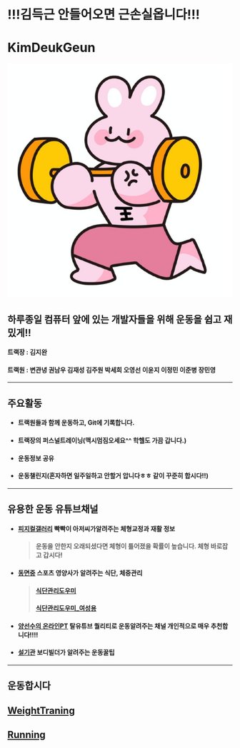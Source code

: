 # **!!!김득근 안들어오면 근손실옵니다!!!**
# KimDeukGeun
![김두근](/김두근씨.jpg)
## 하루종일 컴퓨터 앞에 있는 개발자들을 위해 운동을 쉽고 재밌게!!
#### 트랙장 : 김지완 
#### 트랙원 : 변관녕 권남우 김재성 김주원 박세희 오영선 이윤지 이정민 이준병 장민영
<hr/>

## 주요활동
* #### 트랙원들과 함께 운동하고, Git에 기록합니다.
* #### 트랙장의 퍼스널트레이닝(맥시멈짐오세요^^ 학헬도 가끔 갑니다.)
* #### 운동정보 공유
* #### 운동챌린지(혼자하면 일주일하고 안할거 압니다ㅎㅎ 같이 꾸준히 합시다!!)
<hr/>

## 유용한 운동 유튜브채널
* #### [피지컬갤러리](https://www.youtube.com/channel/UCdtRAcd3L_UpV4tMXCw63NQ) 빡빡이 아저씨가알려주는 체형교정과 재활 정보
    > #### 운동을 안한지 오래되셨다면 체형이 틀어졌을 확률이 높습니다. 체형 바로잡고 갑시다!
* #### [동면중](https://www.youtube.com/c/%EB%8F%99%EB%A9%B4%EC%A4%911989/about) 스포츠 영양사가 알려주는 식단, 체중관리
    > #### [식단관리도우미](https://github.com/Kim-Jiwan/KimDeukGeun/tree/master/%EC%9D%B4%EA%B1%B0%20%EB%88%84%EB%A5%B4%EB%A9%B4%20%EC%82%B4%EB%B9%A0%EC%A7%90)
    > #### [식단관리도우미_여성용](https://github.com/Kim-Jiwan/KimDeukGeun/tree/master/%EC%9D%B4%EA%B1%B0%20%EB%88%84%EB%A5%B4%EB%A9%B4%20%EC%82%B4%EB%B9%A0%EC%A7%90)
* #### [양선수의 온라인PT](https://www.youtube.com/c/yangcoach/about) 탈유튜브 퀄리티로 운동알려주는 채널 개인적으로 매우 추천합니다!!!!
* #### [설기관](https://www.youtube.com/channel/UCMA7GmwOUuvSlM4XUhN2JFA) 보디빌더가 알려주는 운동꿀팁
<hr/>

## 운동합시다
## [WeightTraning](https://github.com/Kim-Jiwan/KimDeukGeun/blob/master/WeightTraining/WeightTraining.md)
## [Running](https://github.com/Kim-Jiwan/KimDeukGeun/blob/master/Running/Running.md)